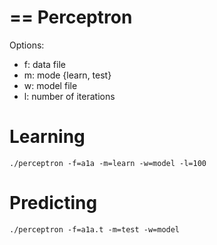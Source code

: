 ==
Perceptron
==

Options:

- f: data file
- m: mode {learn, test}
- w: model file
- l: number of iterations

Learning
==
```
./perceptron -f=a1a -m=learn -w=model -l=100
```

Predicting
==
```
./perceptron -f=a1a.t -m=test -w=model
```
